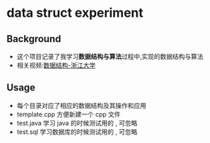 # data struct experiment
## Background
- 这个项目记录了我学习**数据结构与算法**过程中,实现的数据结构与算法
- 相关视频:[数据结构-浙江大学](https://www.bilibili.com/video/BV1JW411i731?from=search&seid=6050727490707731480)


## Usage
- 每个目录对应了相应的数据结构及其操作和应用
- template.cpp 方便新建一个 cpp 文件
- test.java 学习 java 的时候测试用的 , 可忽略
- test.sql 学习数据库的时候测试用的 , 可忽略


